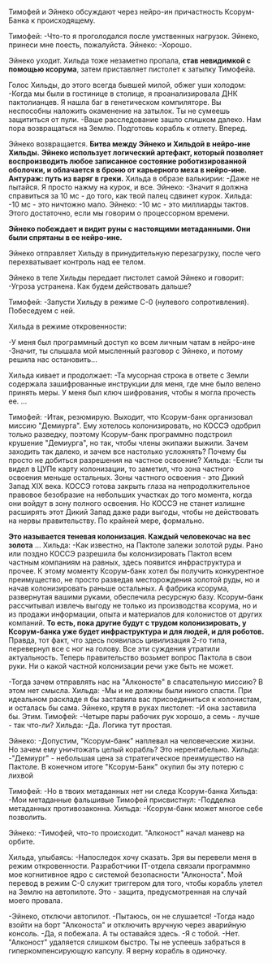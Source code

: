 Тимофей и Эйнеко обсуждают через нейро-ин причастность Ксорум-Банка к происходящему. 

Тимофей:
-Что-то я проголодался после умственных нагрузок. Эйнеко, принеси мне поесть, пожалуйста.
Эйнеко:
-Хорошо.

Эйнеко уходит. Хильда тоже незаметно пропала, **став невидимкой с помощью ксорума**, затем приставляет пистолет к затылку Тимофейа.

Голос Хильды, до этого всегда бывшей милой, обжег уши холодом:
-Когда мы были в гостинице в столице, я проанализировала ДНК пактолианцев. Я нашла баг в генетическом компиляторе. Вы неспособны наложить окаменение на затылок. Ты не сумеешь защититься от пули.
-Ваше расследование зашло слишком далеко. Нам пора возвращаться на Землю. Подготовь корабль к отлету. Вперед.

Эйнеко возвращается. 
**Битва между Эйнеко и Хильдой в нейро-ине Хильды.** **Эйнеко использует логический артефакт, который позволяет воспроизводить любое записанное состояние роботизированной оболочки, и облачается в броню от карьерного меха в нейро-ине. Антураж: путь из варяг в греки.**
Хильда в образе валькирии:
-Даже не пытайся. Я просто нажму на курок, и все.
Эйнеко:
-Значит я должна справиться за 10 мс - до того, как твой палец сдвинет курок.
Хильда:
-10 мс - это ничтожно мало.
Эйнеко:
-10 мс - это миллиарды тактов. Этого достаточно, если мы говорим о процессорном времени.

**Эйнеко побеждает и видит руны с настоящими метаданными. Они были спрятаны в ее нейро-ине.**

Эйнеко отправляет Хильду в принудительную перезагрузку, после чего перехватывает контроль над ее телом.

Эйнеко в теле Хильды передает пистолет самой Эйнеко и говорит:
-Угроза устранена. Как будем действовать дальше?

Тимофей:
-Запусти Хильду в режиме С-0 (нулевого сопротивления). Побеседуем с ней.


Хильда в режиме откровенности:

-У меня был программный доступ ко всем личным чатам в нейро-ине
-Значит, ты слышала мой мысленный разговор с Эйнеко, и потому решила нас остановить...

Хильда кивает и продолжает:
-Та мусорная строка в ответе с Земли содержала зашифрованные инструкции для меня, где мне было велено принять меры. У меня был ключ шифрования, чтобы я могла прочесть ее.
...

Тимофей:
-Итак, резюмирую. Выходит, что Ксорум-банк организовал миссию "Демиурга". Ему хотелось колонизировать, но КОССЭ одобрил только разведку, поэтому Ксорум-банк программно подстроил крушение "Демиурга", но так, чтобы члены экипажи выжили. Зачем заходить так далеко, и зачем все настолько усложнять? Почему бы просто не добиться разрешения на частное освоение?
Хильда:
-Если ты видел в ЦУПе карту колонизации, то заметил, что зона частного освоения меньше остальных. Зоны частного освоения - это Дикий Запад XIX века. КОССЭ готова закрыть глаза на непродолжительное правовое безобразие на небольших участках до того момента, когда они войдут в зону полного освоения. Но КОССЭ не станет излишне расширять этот Дикий Запад даже ради выгоды, чтобы не действовать на нервы правительству. По крайней мере, формально.

**Это называется теневая колонизация. Каждый человекочас на вес золота**
...
Хильда:
-Как известно, на Пактоле залежи золотой руды. Рано или поздно КОССЭ разрешила бы колонизировать Пактол всем частным компаниям на равных, здесь появится инфраструктура и прочее. К этому моменту Ксорум-банк хотел бы получить конкурентное преимущество, не просто разведав месторождения золотой руды, но и начав колонизировать раньше остальных. А фабрика ксорума, развернутая вашими руками, обеспечила ресурсную базу.
Ксорум-банк рассчитывал извлечь выгоду не только из производства ксорума, но и из продажи информации, опыта и материалов для колонистов от других компаний. **То есть, пока другие будут с трудом колонизировать, у Ксорум-банка уже будет инфраструктура и для людей, и для роботов.**
Правда, тот факт, что здесь появилась цивилизация 2-го типа, перевернул все с ног на голову. Все эти суждения утратили актуальность. Теперь правительство возьмет вопрос Пактола в свои руки. Ни о какой частной колонизации речи уже быть не может.

-Тогда зачем отправлять нас на "Алконосте" в спасательную миссию? В этом нет смысла.
Хильда:
-Мы и не должны были никого спасти. При идеальном раскладе я бы заставила вас присоединиться к колонистам, и осталась бы сама.
Эйнеко, крутя в руках пистолет:
-И она заставила бы. Этим.
Тимофей:
-Четыре пары рабочих рук хорошо, а семь - лучше - так что-ли?
Хильда:
-Да. Логика тут простая.


Эйнеко:
-Допустим, "Ксорум-банк" наплевал на человеческие жизни. Но зачем ему уничтожать целый корабль? Это нерентабельно.
Хильда:
-"Демиург" - небольшая цена за стратегическое преимущество на Пактоле. В конечном итоге "Ксорум-Банк" окупил бы эту потерю с лихвой 

 Тимофей:
-Но в твоих метаданных нет ни следа Ксорум-банка
Хильда:
-Мои метаданные фальшивые
Тимофей присвистнул:
-Подделка метаданных противозаконна. 
Хильда:
-Ксорум-банк может многое себе позволить.

Эйнеко:
-Тимофей, что-то происходит. "Алконост" начал маневр на орбите.

Хильда, улыбаясь:
-Напоследок хочу сказать. Зря вы перевели меня в режим откровенности. Разработчики IT-отдела связали программно мое когнитивное ядро с системой безопасности "Алконоста". Мой перевод в режим С-0 служит триггером для того, чтобы корабль улетел на Землю на автопилоте. Это - защита, предусмотренная на случай моего провала.

-Эйнеко, отключи автопилот.
-Пытаюсь, он не слушается! 
-Тогда надо взойти на борт "Алконоста" и отключить вручную через аварийную консоль.
-Да, я побежала. А ты оставайся здесь.
-Я с тобой.
-Нет. "Алконост" удаляется слишком быстро. Ты не успеешь забраться в гиперкомпенсирующую капсулу. Я верну корабль в одиночку.